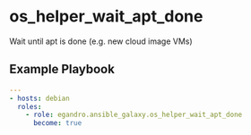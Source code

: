 os_helper_wait_apt_done
=========

Wait until apt is done (e.g. new cloud image VMs)


Example Playbook
----------------

```yml
---
- hosts: debian
  roles:
    - role: egandro.ansible_galaxy.os_helper_wait_apt_done
      become: true
```

